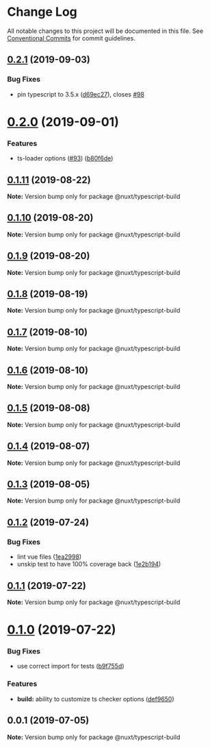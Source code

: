 # Change Log

All notable changes to this project will be documented in this file.
See [Conventional Commits](https://conventionalcommits.org) for commit guidelines.

## [0.2.1](https://github.com/nuxt/typescript/compare/@nuxt/typescript-build@0.2.0...@nuxt/typescript-build@0.2.1) (2019-09-03)


### Bug Fixes

* pin typescript to 3.5.x ([d69ec27](https://github.com/nuxt/typescript/commit/d69ec27)), closes [#98](https://github.com/nuxt/typescript/issues/98)





# [0.2.0](https://github.com/nuxt/typescript/compare/@nuxt/typescript-build@0.1.11...@nuxt/typescript-build@0.2.0) (2019-09-01)


### Features

* ts-loader options ([#93](https://github.com/nuxt/typescript/issues/93)) ([b80f6de](https://github.com/nuxt/typescript/commit/b80f6de))





## [0.1.11](https://github.com/nuxt/typescript/compare/@nuxt/typescript-build@0.1.10...@nuxt/typescript-build@0.1.11) (2019-08-22)

**Note:** Version bump only for package @nuxt/typescript-build





## [0.1.10](https://github.com/nuxt/typescript/compare/@nuxt/typescript-build@0.1.9...@nuxt/typescript-build@0.1.10) (2019-08-20)

**Note:** Version bump only for package @nuxt/typescript-build





## [0.1.9](https://github.com/nuxt/typescript/compare/@nuxt/typescript-build@0.1.8...@nuxt/typescript-build@0.1.9) (2019-08-20)

**Note:** Version bump only for package @nuxt/typescript-build





## [0.1.8](https://github.com/nuxt/typescript/compare/@nuxt/typescript-build@0.1.7...@nuxt/typescript-build@0.1.8) (2019-08-19)

**Note:** Version bump only for package @nuxt/typescript-build





## [0.1.7](https://github.com/nuxt/typescript/compare/@nuxt/typescript-build@0.1.6...@nuxt/typescript-build@0.1.7) (2019-08-10)

**Note:** Version bump only for package @nuxt/typescript-build





## [0.1.6](https://github.com/nuxt/typescript/compare/@nuxt/typescript-build@0.1.5...@nuxt/typescript-build@0.1.6) (2019-08-10)

**Note:** Version bump only for package @nuxt/typescript-build





## [0.1.5](https://github.com/nuxt/typescript/compare/@nuxt/typescript-build@0.1.4...@nuxt/typescript-build@0.1.5) (2019-08-08)

**Note:** Version bump only for package @nuxt/typescript-build





## [0.1.4](https://github.com/nuxt/typescript/compare/@nuxt/typescript-build@0.1.3...@nuxt/typescript-build@0.1.4) (2019-08-07)

**Note:** Version bump only for package @nuxt/typescript-build





## [0.1.3](https://github.com/nuxt/typescript/compare/@nuxt/typescript-build@0.1.2...@nuxt/typescript-build@0.1.3) (2019-08-05)

**Note:** Version bump only for package @nuxt/typescript-build





## [0.1.2](https://github.com/nuxt/typescript/compare/@nuxt/typescript-build@0.1.1...@nuxt/typescript-build@0.1.2) (2019-07-24)


### Bug Fixes

* lint vue files ([1ea2998](https://github.com/nuxt/typescript/commit/1ea2998))
* unskip test to have 100% coverage back ([1e2b194](https://github.com/nuxt/typescript/commit/1e2b194))





## [0.1.1](https://github.com/nuxt/typescript/compare/@nuxt/typescript-build@0.1.0...@nuxt/typescript-build@0.1.1) (2019-07-22)

**Note:** Version bump only for package @nuxt/typescript-build





# [0.1.0](https://github.com/nuxt/typescript/compare/@nuxt/typescript-build@0.0.1...@nuxt/typescript-build@0.1.0) (2019-07-22)


### Bug Fixes

* use correct import for tests ([b9f755d](https://github.com/nuxt/typescript/commit/b9f755d))


### Features

* **build:** ability to customize ts checker options ([def9650](https://github.com/nuxt/typescript/commit/def9650))





## 0.0.1 (2019-07-05)

**Note:** Version bump only for package @nuxt/typescript-build
